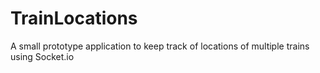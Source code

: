 # TrainLocations

A small prototype application to keep track of locations of multiple trains using Socket.io
